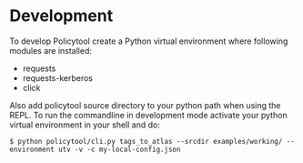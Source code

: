 # Development

To develop Policytool create a Python virtual environment where following
modules are installed:
* requests
* requests-kerberos
* click

Also add policytool source directory to your python path when using the
REPL. To run the commandline in development mode activate your python 
virtual environment in your shell and do:

```
$ python policytool/cli.py tags_to_atlas --srcdir examples/working/ --environment utv -v -c my-local-config.json
```  
